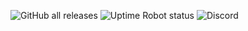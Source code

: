 ![GitHub all releases](https://img.shields.io/github/downloads/ThexGameLord/kill-windows/total?color=g&label=Downloads&logo=Downloads&logoColor=blue)
![Uptime Robot status](https://img.shields.io/uptimerobot/status/m788891203-ae7cfbddd7ed192ae4d118e9?label=Website)
<img alt="Discord" src="https://img.shields.io/discord/872758236904828988?color=blue&label=Discord">
